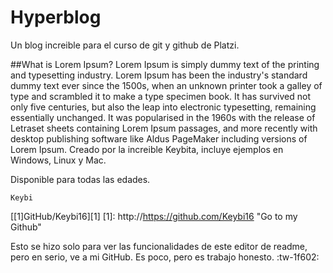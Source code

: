 # Hyperblog
Un blog increible para el curso de git y github de Platzi.

##What is Lorem Ipsum?
Lorem Ipsum is simply dummy text of the printing and typesetting industry. Lorem Ipsum has been the industry's standard dummy text ever since the 1500s, when an unknown printer took a galley of type and scrambled it to make a type specimen book. It has survived not only five centuries, but also the leap into electronic typesetting, remaining essentially unchanged. It was popularised in the 1960s with the release of Letraset sheets containing Lorem Ipsum passages, and more recently with desktop publishing software like Aldus PageMaker including versions of Lorem Ipsum.
Creado por la increible Keybita, incluye ejemplos en Windows, Linux y Mac.

Disponible para todas las edades.

`Keybi`

[[1]GitHub/Keybi16][1]
[1]: http://https://github.com/Keybi16 "Go to my Github"

Esto se hizo solo para ver las funcionalidades de este editor de readme, pero en serio, ve a mi GitHub. Es poco, pero es trabajo honesto. :tw-1f602:
